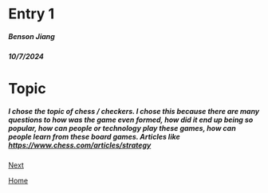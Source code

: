 # Entry 1
##### Benson Jiang
##### 10/7/2024

# Topic
##### I chose the topic of chess / checkers. I chose this because there are many questions to how was the game even formed, how did it end up being so popular, how can people or technology play these games, how can people learn from these board games. Articles like https://www.chess.com/articles/strategy

[Next](entry02.md)

[Home](../README.md)
